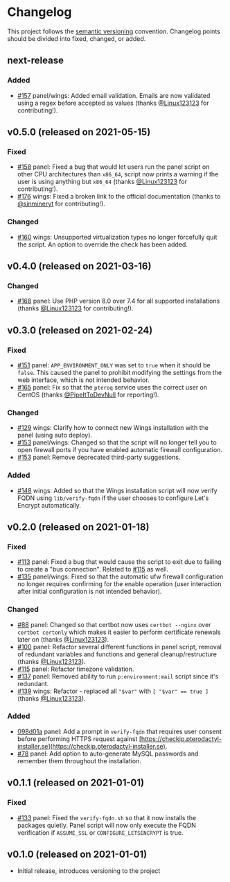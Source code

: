 # Changelog

This project follows the [semantic versioning](https://semver.org) convention. Changelog points should be divided into fixed, changed, or added.

## next-release

### Added

- [#157](https://github.com/vilhelmprytz/pterodactyl-installer/issues/157) panel/wings: Added email validation. Emails are now validated using a regex before accepted as values (thanks [@Linux123123](https://github.com/Linux123123) for contributing!).

## v0.5.0 (released on 2021-05-15)

### Fixed

- [#158](https://github.com/vilhelmprytz/pterodactyl-installer/issues/158) panel: Fixed a bug that would let users run the panel script on other CPU architectures than `x86_64`, script now prints a warning if the user is using anything but `x86_64` (thanks [@Linux123123](https://github.com/Linux123123) for contributing!).
- [#176](https://github.com/vilhelmprytz/pterodactyl-installer/pull/176) wings: Fixed a broken link to the official documentation (thanks to [@sinmineryt](https://github.com/sinmineryt) for contributing!).

### Changed

- [#160](https://github.com/vilhelmprytz/pterodactyl-installer/issues/160) wings: Unsupported virtualization types no longer forcefully quit the script. An option to override the check has been added.

## v0.4.0 (released on 2021-03-16)

### Changed

- [#168](https://github.com/vilhelmprytz/pterodactyl-installer/pull/168) panel: Use PHP version 8.0 over 7.4 for all supported installations (thanks [@Linux123123](https://github.com/Linux123123) for contributing!).

## v0.3.0 (released on 2021-02-24)

### Fixed

- [#151](https://github.com/vilhelmprytz/pterodactyl-installer/issues/151) panel: `APP_ENVIRONMENT_ONLY` was set to `true` when it should be `false`. This caused the panel to prohibit modifying the settings from the web interface, which is not intended behavior.
- [#165](https://github.com/vilhelmprytz/pterodactyl-installer/issues/165) panel: Fix so that the `pteroq` service uses the correct user on CentOS (thanks [@PipeItToDevNull](https://github.com/PipeItToDevNull) for reporting!).

### Changed

- [#129](https://github.com/vilhelmprytz/pterodactyl-installer/issues/129) wings: Clarify how to connect new Wings installation with the panel (using auto deploy).
- [#153](https://github.com/vilhelmprytz/pterodactyl-installer/pull/153) panel/wings: Changed so that the script will no longer tell you to open firewall ports if you have enabled automatic firewall configuration.
- [#153](https://github.com/vilhelmprytz/pterodactyl-installer/pull/153) panel: Remove deprecated third-party suggestions.

### Added

- [#148](https://github.com/vilhelmprytz/pterodactyl-installer/issues/148) wings: Added so that the Wings installation script will now verify FQDN using `lib/verify-fqdn` if the user chooses to configure Let's Encrypt automatically.

## v0.2.0 (released on 2021-01-18)

### Fixed

- [#113](https://github.com/vilhelmprytz/pterodactyl-installer/issues/113) panel: Fixed a bug that would cause the script to exit due to failing to create a "bus connection". Related to [#115](https://github.com/vilhelmprytz/pterodactyl-installer/issues/115) as well.
- [#135](https://github.com/vilhelmprytz/pterodactyl-installer/issues/135) panel/wings: Fixed so that the automatic ufw firewall configuration no longer requires confirming for the enable operation (user interaction after initial configuration is not intended behavior).

### Changed

- [#88](https://github.com/vilhelmprytz/pterodactyl-installer/issues/88) panel: Changed so that certbot now uses `certbot --nginx` over `certbot certonly` which makes it easier to perform certificate renewals later on (thanks [@Linux123123](https://github.com/Linux123123)).
- [#100](https://github.com/vilhelmprytz/pterodactyl-installer/pull/100) panel: Refactor several different functions in panel script, removal of redundant variables and functions and general cleanup/restructure (thanks [@Linux123123](https://github.com/Linux123123)).
- [#115](https://github.com/vilhelmprytz/pterodactyl-installer/issues/115) panel: Refactor timezone validation.
- [#137](https://github.com/vilhelmprytz/pterodactyl-installer/issues/137) panel: Removed ability to run `p:environment:mail` script since it's redundant.
- [#139](https://github.com/vilhelmprytz/pterodactyl-installer/pull/139) wings: Refactor - replaced all `"$var"` with `[ "$var" == true ]` (thanks [@Linux123123](https://github.com/Linux123123)).

### Added

- [098d01a](https://github.com/vilhelmprytz/pterodactyl-installer/commit/098d01a9729dffaf40e80077da2d7d51b42a197b) panel: Add a prompt in `verify-fqdn` that requires user consent before performing HTTPS request against [https://checkip.pterodactyl-installer.se](https://checkip.pterodactyl-installer.se).
- [#78](https://github.com/vilhelmprytz/pterodactyl-installer/issues/78) panel: Add option to auto-generate MySQL passwords and remember them throughout the installation.

## v0.1.1 (released on 2021-01-01)

### Fixed

- [#133](https://github.com/vilhelmprytz/pterodactyl-installer/issues/133) panel: Fixed the `verify-fqdn.sh` so that it now installs the packages quietly. Panel script will now only execute the FQDN verification if `ASSUME_SSL` or `CONFIGURE_LETSENCRYPT` is true.

## v0.1.0 (released on 2021-01-01)

- Initial release, introduces versioning to the project
